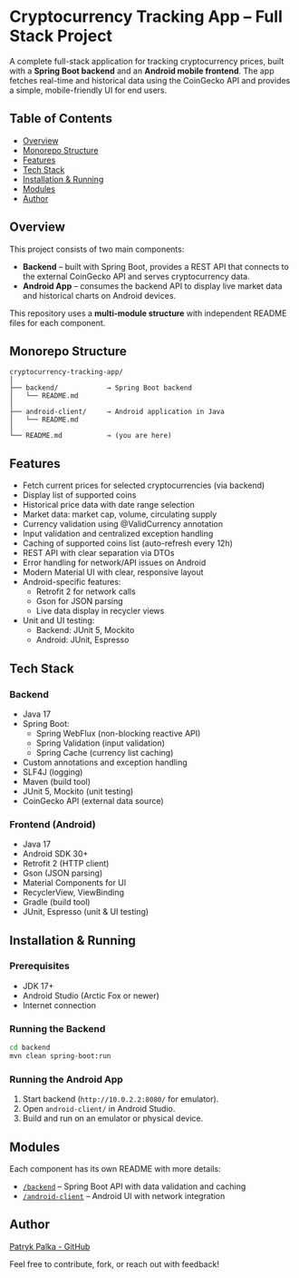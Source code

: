 # Cryptocurrency Tracking App – Full Stack Project

A complete full-stack application for tracking cryptocurrency prices, built with a **Spring Boot backend** and an **Android mobile frontend**. The app fetches real-time and historical data using the CoinGecko API and provides a simple, mobile-friendly UI for end users.

## Table of Contents

* [Overview](#overview)
* [Monorepo Structure](#monorepo-structure)
* [Features](#features)
* [Tech Stack](#tech-stack)
* [Installation & Running](#installation--running)
* [Modules](#modules)
* [Author](#author)

## Overview

This project consists of two main components:

* **Backend** – built with Spring Boot, provides a REST API that connects to the external CoinGecko API and serves cryptocurrency data.
* **Android App** – consumes the backend API to display live market data and historical charts on Android devices.

This repository uses a **multi-module structure** with independent README files for each component.

## Monorepo Structure

```
cryptocurrency-tracking-app/
│
├── backend/            → Spring Boot backend
│   └── README.md
│
├── android-client/     → Android application in Java
│   └── README.md
│
└── README.md           → (you are here)
```

## Features

- Fetch current prices for selected cryptocurrencies (via backend)
- Display list of supported coins
- Historical price data with date range selection
- Market data: market cap, volume, circulating supply
- Currency validation using @ValidCurrency annotation
- Input validation and centralized exception handling
- Caching of supported coins list (auto-refresh every 12h)
- REST API with clear separation via DTOs
- Error handling for network/API issues on Android
- Modern Material UI with clear, responsive layout
- Android-specific features:
  - Retrofit 2 for network calls
  - Gson for JSON parsing
  - Live data display in recycler views
- Unit and UI testing:
  - Backend: JUnit 5, Mockito
  - Android: JUnit, Espresso

## Tech Stack

### Backend

- Java 17
- Spring Boot:
  - Spring WebFlux (non-blocking reactive API)
  - Spring Validation (input validation)
  - Spring Cache (currency list caching)
- Custom annotations and exception handling
- SLF4J (logging)
- Maven (build tool)
- JUnit 5, Mockito (unit testing)
- CoinGecko API (external data source)

### Frontend (Android)

- Java 17
- Android SDK 30+
- Retrofit 2 (HTTP client)
- Gson (JSON parsing)
- Material Components for UI
- RecyclerView, ViewBinding
- Gradle (build tool)
- JUnit, Espresso (unit & UI testing)

## Installation & Running

### Prerequisites

* JDK 17+
* Android Studio (Arctic Fox or newer)
* Internet connection

### Running the Backend

```bash
cd backend
mvn clean spring-boot:run
```

### Running the Android App

1. Start backend (`http://10.0.2.2:8080/` for emulator).
2. Open `android-client/` in Android Studio.
3. Build and run on an emulator or physical device.

## Modules

Each component has its own README with more details:

* [`/backend`](https://github.com/patrykpalka/cryptocurrency-tracking-backend/blob/master/README.md) – Spring Boot API with data validation and caching
* [`/android-client`](https://github.com/patrykpalka/crypto-tracking-android-app/blob/master/README.md) – Android UI with network integration

## Author

[Patryk Palka - GitHub](https://github.com/patrykpalka)

Feel free to contribute, fork, or reach out with feedback!
